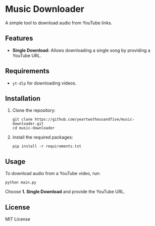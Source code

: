 
# Music Downloader

A simple tool to download audio from YouTube links.

## Features
- **Single Download:** Allows downloading a single song by providing a YouTube URL.

## Requirements
- `yt-dlp` for downloading videos.

## Installation

1. Clone the repository:
   ```
   git clone https://github.com/yeartwothousandfive/music-downloader.git
   cd music-downloader
   ```

2. Install the required packages:
   ```
   pip install -r requirements.txt
   ```

## Usage

To download audio from a YouTube video, run:
```
python main.py
```

Choose **1. Single Download** and provide the YouTube URL.

## License
MIT License
